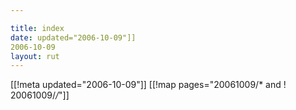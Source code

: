 ```yaml
---

title: index
date: updated="2006-10-09"]]
2006-10-09
layout: rut
---
```


[[!meta updated="2006-10-09"]]
[[!map pages="20061009/* and ! 20061009/*/*"]]

